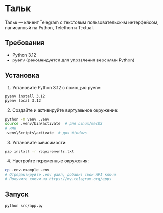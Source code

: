 # Тальк

Тальк — клиент Telegram с текстовым пользовательским интерфейсом, написанный на Python, Telethon и Textual.

## Требования

- Python 3.12
- pyenv (рекомендуется для управления версиями Python)

## Установка

1. Установите Python 3.12 с помощью pyenv:
```bash
pyenv install 3.12
pyenv local 3.12
```

2. Создайте и активируйте виртуальное окружение:
```bash
python -m venv .venv
source .venv/bin/activate  # для Linux/macOS
# или
.venv\Scripts\activate  # для Windows
```

3. Установите зависимости:
```bash
pip install -r requirements.txt
```

4. Настройте переменные окружения:
```bash
cp .env.example .env
# Отредактируйте .env файл, добавив свои API ключи
# Получите ключи на https://my.telegram.org/apps
```

## Запуск

```bash
python src/app.py
```
